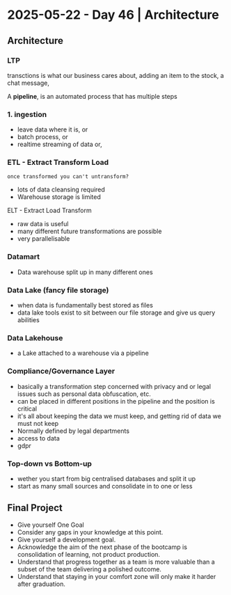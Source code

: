 # 2025-05-22 - Day 46 | Architecture

## Architecture
### LTP 
transctions is what our business cares about, adding an item to the stock, a chat message, 


A **pipeline**, is an automated process that has multiple steps

### 1. ingestion
- leave data where it is, or
- batch process, or
- realtime streaming of data or,

### ETL - Extract Transform Load
    once transformed you can't untransform?
- lots of data cleansing required
- Warehouse storage is limited

ELT - Extract Load Transform
- raw data is useful
- many different future transformations are possible
- very parallelisable

### Datamart
- Data warehouse split up in many different ones

### Data Lake (fancy file storage)
- when data is fundamentally best stored as files
- data lake tools exist to sit between our file storage and give us query abilities

### Data Lakehouse
- a Lake attached to a warehouse via a pipeline

### Compliance/Governance Layer
- basically a transformation step concerned with privacy and or legal issues such as personal data obfuscation, etc.
- can be placed in different positions in the pipeline and the position is critical
- it's all about keeping the data we must keep, and getting rid of data we must not keep
- Normally defined by legal departments
- access to data
- gdpr

### Top-down vs Bottom-up
- wether you start from big centralised databases and split it up
- start as many small sources and consolidate in to one or less

## Final Project
- Give yourself One Goal
- Consider any gaps in your knowledge at this point.
- Give yourself a development goal.
- Acknowledge the aim of the next phase of the bootcamp is consolidation of learning, not product production.
- Understand that progress together as a team is more valuable than a subset of the team delivering a polished outcome.
- Understand that staying in your comfort zone will only make it harder after graduation.


